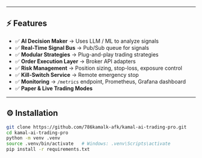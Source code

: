
---

## ⚡ Features
- ✅ **AI Decision Maker** → Uses LLM / ML to analyze signals  
- ✅ **Real-Time Signal Bus** → Pub/Sub queue for signals  
- ✅ **Modular Strategies** → Plug-and-play trading strategies  
- ✅ **Order Execution Layer** → Broker API adapters  
- ✅ **Risk Management** → Position sizing, stop-loss, exposure control  
- ✅ **Kill-Switch Service** → Remote emergency stop  
- ✅ **Monitoring** → `/metrics` endpoint, Prometheus, Grafana dashboard  
- ✅ **Paper & Live Trading Modes**  

---

## ⚙️ Installation
```bash
git clone https://github.com/786kamalk-afk/kamal-ai-trading-pro.git
cd kamal-ai-trading-pro
python -m venv .venv
source .venv/bin/activate   # Windows: .venv\Scripts\activate
pip install -r requirements.txt

